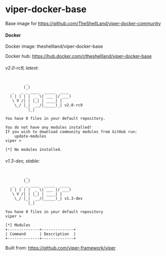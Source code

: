 # viper-docker-base
Base image for https://github.com/TheShellLand/viper-docker-community

#### Docker

Docker image: theshellland/viper-docker-base

Docker hub: https://hub.docker.com/r/theshellland/viper-docker-base


###### v2.0-rc9, latest:
```
         _
        (_)
   _   _ _ ____  _____  ____
  | | | | |  _ \| ___ |/ ___)
   \ V /| | |_| | ____| |
    \_/ |_|  __/|_____)_| v2.0-rc9
          |_|
    
You have 0 files in your default repository.

You do not have any modules installed!
If you wish to download community modules from GitHub run:
    update-modules
viper > 

[*] No modules installed.

```

###### v1.3-dev, stable:
```
         _
        (_)
   _   _ _ ____  _____  ____
  | | | | |  _ \| ___ |/ ___)
   \ V /| | |_| | ____| |
    \_/ |_|  __/|_____)_| v1.3-dev
          |_|

You have 0 files in your default repository
viper >

[*] Modules
+--------------+--------------+
| Command      | Description  |
+--------------+--------------+

```

Built from: https://github.com/viper-framework/viper
